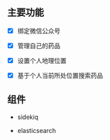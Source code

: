 主要功能
---

- [x] 绑定微信公众号

- [x] 管理自己的药品

- [x] 设置个人地理位置

- [x] 基于个人当前所处位置搜索药品

组件
---

- sidekiq

- elasticsearch
